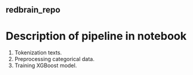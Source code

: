 ## redbrain_repo
# Description of pipeline in notebook

1. Tokenization texts.
2. Preprocessing categorical data.
3. Training XGBoost model.
   
